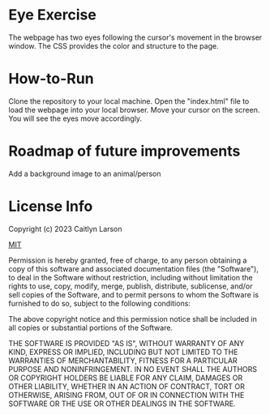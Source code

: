 # Eye Exercise


The webpage has two eyes following the cursor's movement in the browser window. The CSS provides the color and structure to the page.

# How-to-Run

Clone the repository to your local machine. Open the "index.html" file to load the webpage into your local browser. Move your cursor on the screen. You will see the eyes move accordingly.

# Roadmap of future improvements

Add a background image to an animal/person

# License Info

Copyright (c) 2023 Caitlyn Larson

<a href="https://choosealicense.com/licenses/mit/" target="blank">MIT</a>

Permission is hereby granted, free of charge, to any person obtaining a copy of this software and associated documentation files (the "Software"), to deal in the Software without restriction, including without limitation the rights to use, copy, modify, merge, publish, distribute, sublicense, and/or sell copies of the Software, and to permit persons to whom the Software is furnished to do so, subject to the following conditions:

The above copyright notice and this permission notice shall be included in all copies or substantial portions of the Software.

THE SOFTWARE IS PROVIDED "AS IS", WITHOUT WARRANTY OF ANY KIND, EXPRESS OR IMPLIED, INCLUDING BUT NOT LIMITED TO THE WARRANTIES OF MERCHANTABILITY, FITNESS FOR A PARTICULAR PURPOSE AND NONINFRINGEMENT. IN NO EVENT SHALL THE AUTHORS OR COPYRIGHT HOLDERS BE LIABLE FOR ANY CLAIM, DAMAGES OR OTHER LIABILITY, WHETHER IN AN ACTION OF CONTRACT, TORT OR OTHERWISE, ARISING FROM, OUT OF OR IN CONNECTION WITH THE SOFTWARE OR THE USE OR OTHER DEALINGS IN THE SOFTWARE.